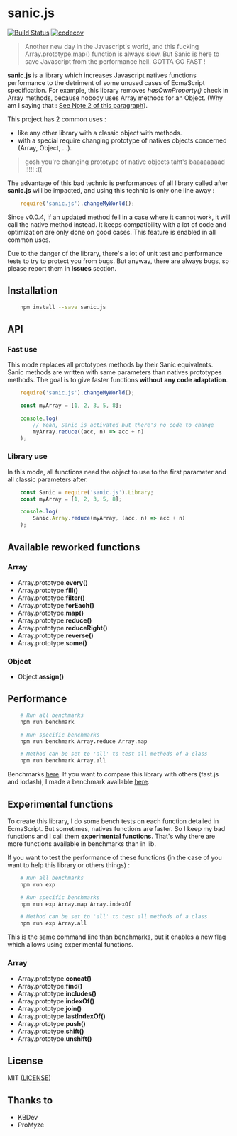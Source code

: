# sanic.js

[![Build Status](https://travis-ci.org/kb-dev/sanic.js.svg?branch=master)](https://travis-ci.org/kb-dev/sanic.js)
[![codecov](https://codecov.io/gh/kb-dev/sanic.js/branch/master/graph/badge.svg)](https://codecov.io/gh/kb-dev/sanic.js)

> Another new day in the Javascript's world, and this fucking Array.prototype.map() function is always slow. But Sanic is here to save Javascript from the performance hell. GOTTA GO FAST !

**sanic.js** is a library which increases Javascript natives functions performance to the detriment of some unused cases of EcmaScript specification. For example, this library removes _hasOwnProperty()_ check in Array methods, because nobody uses Array methods for an Object. (Why am I saying that : [See Note 2 of this paragraph](http://www.ecma-international.org/ecma-262/6.0/#sec-array.prototype.map)). 

This project has 2 common uses :
 - like any other library with a classic object with methods.
 - with a special require changing prototype of natives objects concerned (Array, Object, ...).

> gosh you're changing prototype of native objects taht's baaaaaaaad !!!!! :((

The advantage of this bad technic is performances of all library called after **sanic.js** will be impacted, and using this technic is only one line away : 

```js 
    require('sanic.js').changeMyWorld();
``` 

Since v0.0.4, if an updated method fell in a case where it cannot work, it will call the native method instead. It keeps compatibility with a lot of code and optimization are only done on good cases. This feature is enabled in all common uses.

Due to the danger of the library, there's a lot of unit test and performance tests to try to protect you from bugs. But anyway, there are always bugs, so please report them in **Issues** section.

## Installation

```bash
    npm install --save sanic.js
```

## API

### Fast use

This mode replaces all prototypes methods by their Sanic equivalents. Sanic methods are written with same parameters than natives prototypes methods. The goal is to give faster functions **without any code adaptation**.

```js
    require('sanic.js').changeMyWorld();

    const myArray = [1, 2, 3, 5, 8];

    console.log(
        // Yeah, Sanic is activated but there's no code to change
        myArray.reduce((acc, n) => acc + n)
    );
```

### Library use

In this mode, all functions need the object to use to the first parameter and all classic parameters after.

```js 
    const Sanic = require('sanic.js').Library;
    const myArray = [1, 2, 3, 5, 8];

    console.log(
        Sanic.Array.reduce(myArray, (acc, n) => acc + n)
    );
```

## Available reworked functions

### Array

  - Array.prototype.**every()**
  - Array.prototype.**fill()**
  - Array.prototype.**filter()**
  - Array.prototype.**forEach()**
  - Array.prototype.**map()**
  - Array.prototype.**reduce()**
  - Array.prototype.**reduceRight()**
  - Array.prototype.**reverse()**
  - Array.prototype.**some()**

### Object
  - Object.**assign()**

## Performance

```bash
    # Run all benchmarks
    npm run benchmark

    # Run specific benchmarks
    npm run benchmark Array.reduce Array.map

    # Method can be set to 'all' to test all methods of a class
    npm run benchmark Array.all
```

Benchmarks [here](doc/perf.md).
If you want to compare this library with others (fast.js and lodash), I made a benchmark available [here](docs/comp-bench.md).

## Experimental functions

To create this library, I do some bench tests on each function detailed in EcmaScript. But sometimes, natives functions are faster. So I keep my bad functions and I call them **experimental functions**.  That's why there are more functions available in benchmarks than in lib.

If you want to test the performance of these functions (in the case of you want to help this library or others things) :  

```bash
    # Run all benchmarks
    npm run exp

    # Run specific benchmarks
    npm run exp Array.map Array.indexOf

    # Method can be set to 'all' to test all methods of a class
    npm run exp Array.all
```

This is the same command line than benchmarks, but it enables a new flag which allows using experimental functions.

### Array

  - Array.prototype.**concat()**
  - Array.prototype.**find()**
  - Array.prototype.**includes()**
  - Array.prototype.**indexOf()**
  - Array.prototype.**join()**
  - Array.prototype.**lastIndexOf()**
  - Array.prototype.**push()**
  - Array.prototype.**shift()**
  - Array.prototype.**unshift()**

## License 

MIT ([LICENSE](/LICENSE))

## Thanks to

 - KBDev
 - ProMyze